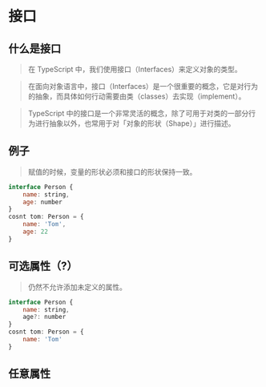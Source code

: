 # 接口

## 什么是接口
> 在 TypeScript 中，我们使用接口（Interfaces）来定义对象的类型。

> 在面向对象语言中，接口（Interfaces）是一个很重要的概念，它是对行为的抽象，而具体如何行动需要由类（classes）去实现（implement）。

> TypeScript 中的接口是一个非常灵活的概念，除了可用于对类的一部分行为进行抽象以外，也常用于对「对象的形状（Shape）」进行描述。

## 例子
> 赋值的时候，变量的形状必须和接口的形状保持一致。
```javascript
interface Person {
    name: string,
    age: number
} 
cosnt tom: Person = {
    name: 'Tom',
    age: 22
}
```
## 可选属性（?）
> 仍然不允许添加未定义的属性。
```javascript
interface Person {
    name: string,
    age?: number
} 
cosnt tom: Person = {
    name: 'Tom'
}
```
## 任意属性